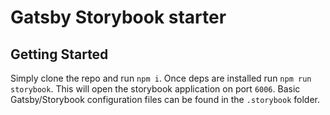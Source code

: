 # Gatsby Storybook starter

## Getting Started

Simply clone the repo and run `npm i`. Once deps are installed run `npm run storybook`. This will open the storybook application on port `6006`. Basic Gatsby/Storybook configuration files can be found in the `.storybook` folder.
